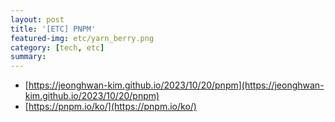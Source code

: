 ```yaml
---
layout: post
title: '[ETC] PNPM'
featured-img: etc/yarn_berry.png
category: [tech, etc]
summary:
---
```


- [https://jeonghwan-kim.github.io/2023/10/20/pnpm](https://jeonghwan-kim.github.io/2023/10/20/pnpm)
- [https://pnpm.io/ko/](https://pnpm.io/ko/)
